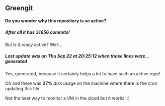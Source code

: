 ## Greengit

#### Do you wonder why this repository is so active?

##### After all it has 31656 commits!

But is it *really* active? Well...

##### Last update was on Thu Sep 22 at 20:25:12 when those lines were... generated

Yes, generated, because it certainly helps a lot to have such an active repo!

Oh and there was **27%** disk usage on the machine
where there is the cron updating this file.

Not the best way to monitor a VM in the cloud but it works! :)
